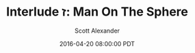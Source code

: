 ---
layout: chapter
title: "Interlude ז: Man On The Sphere"
author: Scott Alexander
description: http://unsongbook.com/interlude-%D7%96-man-on-the-sphere/
date: 2016-04-20 08:00:00 PDT
length: 4022419
duration: 1005
guid: interlude-ז-man-on-the-sphere
---